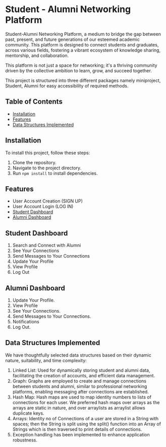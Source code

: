
# Student - Alumni Networking Platform

Student-Alumni Networking Platform, a medium to bridge the gap between past, present, and future generations of our esteemed academic community. This platform is designed to connect students and graduates, across various fields, fostering a vibrant ecosystem of knowledge sharing, mentorship, and collaboration.

This platform is not just a space for networking; it's a thriving community driven by the collective ambition to learn, grow, and succeed together.

This project is structured into three different packages namely miniproject, Student, Alumni for easy accessibility of required methods.


## Table of Contents
- [Installation](#installation)
- [Features](#features)
- [Data Structures Implemented](#data-structures-implemented)

## Installation

To install this project, follow these steps:

   1. Clone the repository.
   2. Navigate to the project directory.
   3. Run ``
          npm install
       ``
       to install dependencies.



## Features

- User Account Creation (SIGN UP)
- User Account Login (LOG IN)
- [Student Dashboard](#student-dashboard)
- [Alumni Dashboard](#alumni-dashboard)


## Student Dashboard
1. Search and Connect with Alumni
2. See Your Connections
3. Send Messages to Your Connections
4. Update Your Profile
5. View Profile
6. Log Out
   
## Alumni Dashboard
1. Update Your Profile.
2. View Profile
3. See Your Connections.
4. Send Messages to Your Connections.
5. Notifications
6. Log Out.
   
## Data Structures Implemented
We have thoughtfully selected data structures based on their dynamic nature, suitability, and time complexity:
1. Linked List: Used for dynamically storing student and alumni data, facilitating the creation of accounts, and efficient data management.
2. Graph: Graphs are employed to create and manage connections between students and alumni, similar to professional networking platforms, enabling messaging after connections are established.
3. Hash Map: Hash maps are used to map identity numbers to lists of connections for each user. We preferred hash maps over arrays as the arrays are static in nature, and over arraylists as arraylist allows duplicate keys.
4. Arrays: Identity no of Connections of a user are stored in a String with spaces; then the String is split using the split() function into an Array of Strings which is then traversed to print details of connections.
5. Exception handling has been implemented to enhance application robustness.


